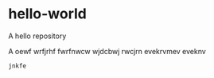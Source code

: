 # hello-world
A hello repository

A oewf wrfjrhf fwrfnwcw  wjdcbwj
rwcjrn evekrvmev
eveknv

    jnkfe
